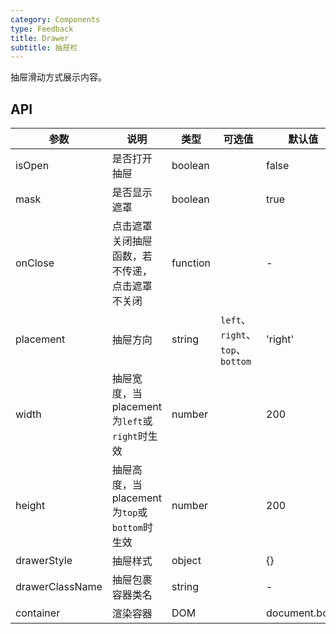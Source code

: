 ```yaml
---
category: Components
type: Feedback
title: Drawer
subtitle: 抽屉栏
---
```


抽屉滑动方式展示内容。

## API

| 参数      | 说明                              | 类型              |  可选值  | 默认值 |
|-----------|-----------------------------------|-----------------|---------|--------|
| isOpen    | 是否打开抽屉                        | boolean         |         | false  |
| mask      | 是否显示遮罩                        | boolean         |         | true   |
| onClose   | 点击遮罩关闭抽屉函数，若不传递，点击遮罩不关闭    | function |        | -    |
| placement | 抽屉方向                           | string |  `left`、`right`、`top`、`bottom`   | 'right'  |
| width     | 抽屉宽度，当placement为`left`或`right`时生效          | number |        |  200  |
| height    | 抽屉高度，当placement为`top`或`bottom`时生效          | number |        |  200  |
| drawerStyle    | 抽屉样式                      | object |        |  {}  |
| drawerClassName| 抽屉包裹容器类名               | string |        |  -  |
| container| 渲染容器               | DOM |        |  document.body  |
